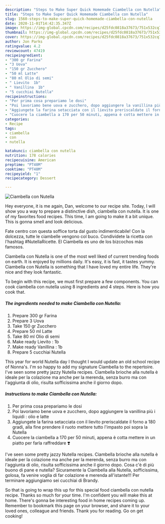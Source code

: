 ```yaml
---
description: "Steps to Make Super Quick Homemade Ciambella con Nutella"
title: "Steps to Make Super Quick Homemade Ciambella con Nutella"
slug: 1560-steps-to-make-super-quick-homemade-ciambella-con-nutella
date: 2020-11-01T14:42:35.347Z
image: https://img-global.cpcdn.com/recipes/d25fdc0818a37673/751x532cq70/ciambella-con-nutella-recipe-main-photo.jpg
thumbnail: https://img-global.cpcdn.com/recipes/d25fdc0818a37673/751x532cq70/ciambella-con-nutella-recipe-main-photo.jpg
cover: https://img-global.cpcdn.com/recipes/d25fdc0818a37673/751x532cq70/ciambella-con-nutella-recipe-main-photo.jpg
author: Jon Parks
ratingvalue: 4.2
reviewcount: 47419
recipeingredient:
- "300 gr Farina"
- "3 Uova"
- "150 gr Zucchero"
- "50 ml Latte"
- "80 ml Olio di semi"
- " Lievito  1b"
- " Vanillina  1b"
- "5 cucchiai Nutella"
recipeinstructions:
- "Per prima cosa prepariamo le dosi"
- "Poi lavoriamo bene uova e zucchero, dopo aggiungere la vanillina più i liquidi : olio e latte"
- "Aggiungete la farina setacciata con il lievito preriscaldate il forno a 180 gradi, alla fine prendere il ruoto mettere tutto l&#39;impasto poi sopra la Nutella"
- "Cuocere la ciambella a 170 per 50 minuti, appena è cotta mettere in un piatto per farla raffreddare ❣️"
categories:
- Recipe
tags:
- ciambella
- con
- nutella

katakunci: ciambella con nutella 
nutrition: 178 calories
recipecuisine: American
preptime: "PT40M"
cooktime: "PT40M"
recipeyield: "1"
recipecategory: Dessert

---
```



![Ciambella con Nutella](https://img-global.cpcdn.com/recipes/d25fdc0818a37673/751x532cq70/ciambella-con-nutella-recipe-main-photo.jpg)

Hey everyone, it is me again, Dan, welcome to our recipe site. Today, I will show you a way to prepare a distinctive dish, ciambella con nutella. It is one of my favorites food recipes. This time, I am going to make it a bit unique. This is gonna smell and look delicious.

Fate centro con questa soffice torta dal gusto indimenticabile! Con la dolcezza, tutte le ciambelle vengono col buco. Condividete la ricetta con l&#39;hashtag #NutellaRicette. El Ciambella es uno de los bizcochos más famosos.

Ciambella con Nutella is one of the most well liked of current trending foods on earth. It is enjoyed by millions daily. It's easy, it is fast, it tastes yummy. Ciambella con Nutella is something that I have loved my entire life. They're nice and they look fantastic.


To begin with this recipe, we must first prepare a few components. You can cook ciambella con nutella using 8 ingredients and 4 steps. Here is how you cook that.

<!--inarticleads1-->

##### The ingredients needed to make Ciambella con Nutella:

1. Prepare 300 gr Farina
1. Prepare 3 Uova
1. Take 150 gr Zucchero
1. Prepare 50 ml Latte
1. Take 80 ml Olio di semi
1. Make ready  Lievito : 1b
1. Make ready  Vanillina : 1b
1. Prepare 5 cucchiai Nutella


This year for world Nutella day I thought I would update an old school recipe of Nonna&#39;s. I&#39;m so happy to add my signature Ciambella to the repertoire. I&#39;ve seen some pretty jazzy Nutella recipes. Ciambella brioche alla nutella è ideale per la colazione ma anche per la merenda, senza burro ma con l&#39;aggiunta di olio, risulta sofficissima anche il giorno dopo. 

<!--inarticleads2-->

##### Instructions to make Ciambella con Nutella:

1. Per prima cosa prepariamo le dosi
1. Poi lavoriamo bene uova e zucchero, dopo aggiungere la vanillina più i liquidi : olio e latte
1. Aggiungete la farina setacciata con il lievito preriscaldate il forno a 180 gradi, alla fine prendere il ruoto mettere tutto l&#39;impasto poi sopra la Nutella
1. Cuocere la ciambella a 170 per 50 minuti, appena è cotta mettere in un piatto per farla raffreddare ❣️


I&#39;ve seen some pretty jazzy Nutella recipes. Ciambella brioche alla nutella è ideale per la colazione ma anche per la merenda, senza burro ma con l&#39;aggiunta di olio, risulta sofficissima anche il giorno dopo. Cosa c&#39;è di più buono di pane e nutella? Sicuramente la Ciambella alla Nutella, sofficissima, golosa, fa venire voglia di far colazione e merenda all&#39;istante!!! Per terminare aggiungiamo sei cucchiai di Brandy. 

So that is going to wrap this up for this special food ciambella con nutella recipe. Thanks so much for your time. I'm confident you will make this at home. There's gonna be interesting food in home recipes coming up. Remember to bookmark this page on your browser, and share it to your loved ones, colleague and friends. Thank you for reading. Go on get cooking!
